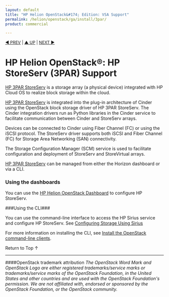 ```yaml
---
layout: default
title: "HP Helion OpenStack&#174; Edition: VSA Support"
permalink: /helion/openstack/ga/install/3par/
product: commercial

---
```

<!--UNDER REVISION-->


<script>

function PageRefresh {
onLoad="window.refresh"
}

PageRefresh();

</script>

<p style="font-size: small;"> <a href="/helion/openstack/install-beta/kvm/">&#9664; PREV</a> | <a href="/helion/openstack/install-beta-overview/">&#9650; UP</a> | <a href="/helion/openstack/install-beta/esx/">NEXT &#9654;</a> </p>


# HP Helion OpenStack&#174;: HP StoreServ (3PAR) Support

[HP 3PAR StoreServ](http://www8.hp.com/us/en/products/data-storage/3parstoreserv.html) is a storage array (a physical device) integrated with HP Cloud OS to realize block storage within the cloud. 

[HP 3PAR StoreServ](http://www8.hp.com/us/en/products/data-storage/3parstoreserv.html) is integrated into the plug-in architecture of Cinder using the OpenStack block storage driver of HP 3PAR StoreServ. The Cinder integration drivers run as Python libraries in the Cinder service to facilitate communication between Cinder and StoreServ arrays. 

Devices can be connected to Cinder using Fiber Channel (FC) or using the iSCSI protocol. The StoreServ driver supports both iSCSI and Fiber Channel (FC) for Storage Area Networking (SAN) connectivity.

The Storage Configuration Manager (SCM) service is used to facilitate configuration and deployment of StoreServ and StoreVirtual arrays.


[HP 3PAR StoreServ](http://www8.hp.com/us/en/products/data-storage/3parstoreserv.html) can be managed from either the Horizon dashboard or via a CLI.

### Using the dashboards

You can use the [HP Helion OpenStack Dashboard](/helion/openstack/dashboard/how-works/) to configure HP StoreServ.

###Using the CLI###

You can use the command-line interface to access the HP Sirius service and configure HP StoreServ. See [Configuring Storage Using Sirius](/helion/openstack/ga/sirius-cli/)

For more information on installing the CLI, see [Install the OpenStack command-line clients](http://docs.openstack.org/user-guide/content/install_clients.html).


<a href="#top" style="padding:14px 0px 14px 0px; text-decoration: none;"> Return to Top &#8593; </a>

----
####OpenStack trademark attribution
*The OpenStack Word Mark and OpenStack Logo are either registered trademarks/service marks or trademarks/service marks of the OpenStack Foundation, in the United States and other countries and are used with the OpenStack Foundation's permission. We are not affiliated with, endorsed or sponsored by the OpenStack Foundation, or the OpenStack community.*
